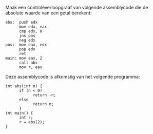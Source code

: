 Maak een controleverloopgraaf van volgende assemblycode die de absolute waarde van een getal berekent:

```
abs:  push edx
      mov edx, eax
      cmp edx, 0
      jns pos
      neg edx
pos:  mov eax, edx
      pop edx
      ret
main: mov eax, 2
      call abs
      mov r, eax
```

Deze assemblycode is afkomstig van het volgende programma:

```
int abs(int n) {
      if (n < 0)
            return -n;
      else
            return n;
      }
int main() {
      int r;
      r = abs(2);
}
```
